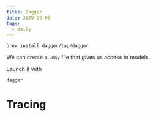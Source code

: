 ```yaml
---
title: Dagger
date: 2025-06-08
tags:
  - daily
---
```


```shell
brew install dagger/tap/dagger
```

We can create a `.env` file that gives us access to models.


Launch it with

```shell
dagger
```


# Tracing